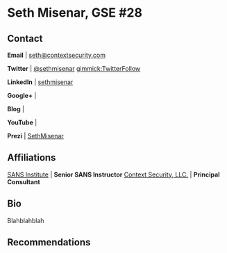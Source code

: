 Seth Misenar, GSE #28
============

Contact
-------
**Email** | [seth@contextsecurity.com](mailto:seth@contextsecurity.com)

**Twitter** | [@sethmisenar](http://twitter.com/sethmisenar) [gimmick:TwitterFollow](@sethmisenar)

**LinkedIn** | [sethmisenar](http://linkedin.com/in/sethmisenar)

**Google+** | []()

**Blog** | []()

**YouTube** | []()

**Prezi** | [SethMisenar](http://prezi.com/p/sethmisenar)

Affiliations
-------
[SANS Institute](http://www.sans.org) | **Senior SANS Instructor**
[Context Security, LLC.](http://www.contextsecurity.com) | **Principal Consultant**

Bio
-----------
 
Blahblahblah

Recommendations
----------------